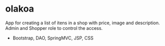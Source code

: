 # olakoa 
App for creating a list of itens in a shop with price, image and description. Admin and Shopper role to control the access.
- Bootstrap, DAO, SpringMVC, JSP, CSS
